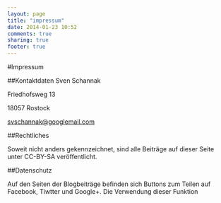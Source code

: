 ```yaml
---
layout: page
title: "impressum"
date: 2014-01-23 10:52
comments: true
sharing: true
footer: true
---
```


#Impressum

##Kontaktdaten
Sven Schannak

Friedhofsweg 13

18057 Rostock

svschannak@googlemail.com

##Rechtliches

Soweit nicht anders gekennzeichnet, sind alle Beiträge auf dieser Seite unter CC-BY-SA veröffentlicht.

##Datenschutz

Auf den Seiten der Blogbeiträge befinden sich Buttons zum Teilen auf Facebook, Tiwtter und Google+. Die Verwendung dieser Funktion 